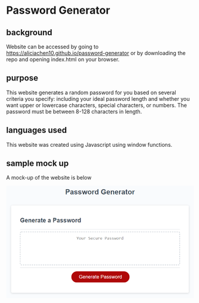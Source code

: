 # Password Generator

## background

Website can be accessed by going to https://aliciachen10.github.io/password-generator or by downloading the repo and opening index.html on your browser. 

## purpose

This website generates a random password for you based on several criteria you specify: including your ideal password length and whether you want upper or lowercase characters, special characters, or numbers. The password must be between 8-128 characters in length. 

## languages used

This website was created using Javascript using window functions. 

## sample mock up

A mock-up of the website is below 

![demo](03-javascript-homework-demo.png)
